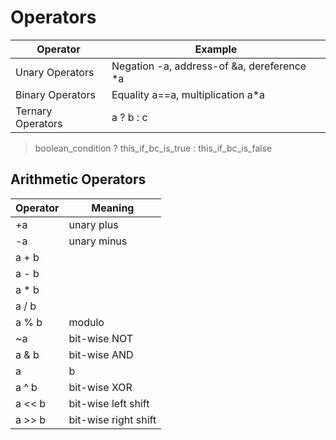 # Operators

Operator | Example
---|---
Unary Operators | Negation -a, address-of &a, dereference *a
Binary Operators | Equality a==a, multiplication a*a
Ternary Operators | a ? b : c

> boolean_condition ? this_if_bc_is_true : this_if_bc_is_false

## Arithmetic Operators

Operator | Meaning
---|---
+a | unary plus
-a | unary minus
a + b|
a - b|
a * b|
a / b |
a % b | modulo
~a | bit-wise NOT
a & b| bit-wise AND
a | b| bit-wise OR
a ^ b| bit-wise XOR
a << b | bit-wise left shift
a >> b | bit-wise right shift